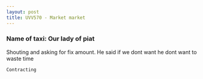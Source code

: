 ```yaml
---
layout: post
title: UVV570 - Market market
---
```


### Name of taxi: Our lady of piat

Shouting and asking for fix amount. He said if we dont want he dont want to waste time

```Contracting```
